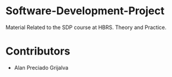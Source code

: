 # Software-Development-Project
Material Related to the SDP course at HBRS. Theory and Practice. 

# Contributors 

- Alan Preciado Grijalva
